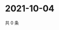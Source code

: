 # 2021-10-04

共 0 条

<!-- BEGIN -->
<!-- 最后更新时间 Mon Oct 04 2021 01:19:16 GMT+0800 (China Standard Time) -->

<!-- END -->
